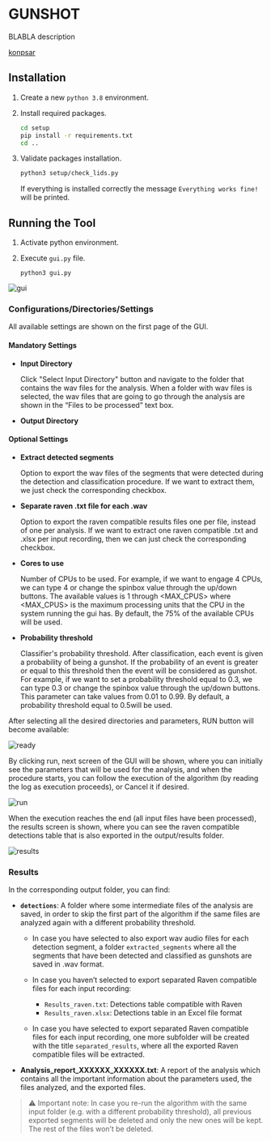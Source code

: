 # GUNSHOT
BLABLA description

[konpsar](https://github.com/konpsar)

## Installation

1. Create a new `python 3.8` environment.

2. Install required packages. 

    ```bash
    cd setup
    pip install -r requirements.txt
    cd ..
    ```

3. Validate packages installation. 

    ```bash
    python3 setup/check_lids.py
    ```
    If everything is installed correctly the message  `Everything works fine!` will be printed.

## Running the Tool

1. Activate python environment.

2. Execute `gui.py` file.

    `python3 gui.py`

![gui](Images/gui.png)

### Configurations/Directories/Settings

All available settings are shown on the first page of the GUI.

#### Mandatory Settings

- **Input Directory**

  Click "Select Input Directory" button and navigate to the folder that contains the wav files for the analysis. When a folder with wav files is selected, the wav files that are going to go through the analysis are shown in the “Files to be processed” text box.

- **Output Directory**

#### Optional Settings 

- **Extract detected segments** 

  Option to export the wav files of the segments that were detected during the  detection and classification procedure. If we want to extract them, we just check the corresponding checkbox.

- **Separate raven .txt file for each .wav** 

  Option to export the raven compatible results files one per file, instead of one per analysis. If we want to extract one raven compatible .txt and .xlsx per input recording, then we can just check the corresponding checkbox. 

- **Cores to use**

  Number of CPUs to be used. For example, if we want to engage 4 CPUs, we can 
type 4 or change the spinbox value through the up/down buttons. The available  values is 1 through <MAX_CPUS> where <MAX_CPUS> is the maximum 
processing units that the CPU in the system running the gui has. By default, the 75% of the available CPUs will be used. 

- **Probability threshold**

  Classifier's probability threshold. After classification, each event is given a probability of being a gunshot. If the probability of an event is greater or equal to this threshold then the event will be considered as gunshot. For example, if we want to set a probability threshold equal to 0.3, we can type 0.3 or change the spinbox value through the up/down buttons. This parameter can take values from 0.01 to 0.99. By default, a probability threshold equal to 0.5will be used.

After selecting all the desired directories and parameters, RUN button will become available:

![ready](Images/ready.png)

By clicking run, next screen of the GUI will be shown, where you can initially see the parameters that will be used for the analysis, and when the procedure starts, you can follow the execution of the algorithm (by reading the log as execution proceeds), or Cancel it if desired.

![run](Images/run.png)

When the execution reaches the end (all input files have been processed), the results screen is shown, where you can see the raven compatible detections table that is also exported in the output/results folder.

![results](Images/results.png)

### Results

In the corresponding output folder, you can find:

- **`detections`**: A folder where some intermediate files of the analysis are saved, in order to skip the first part of the algorithm if the same files are analyzed again with a different probability threshold.

  - In case you have selected to also export wav audio files for each detection segment, a folder `extracted_segments` where all the segments that have been detected and classified as gunshots are saved in .wav format.

  - In case you haven’t selected to export separated Raven compatible files for each input recording:
    - `Results_raven.txt`: Detections table compatible with Raven
    - `Results_raven.xlsx`: Detections table in an Excel file format

  - In case you have selected to export separated Raven compatible files for each input recording, one more subfolder will be created with the title `separated_results`, where all the exported Raven compatible files will be extracted.

- **Analysis_report_XXXXXX_XXXXXX.txt**: A report of the analysis which contains all the important information about the parameters used, the files analyzed, and the exported files.


> :warning: Important note: In case you re-run the algorithm with the same input folder (e.g. with a different probability threshold), all previous exported segments will be deleted and only the new ones will be kept. The rest of the files won’t be deleted.